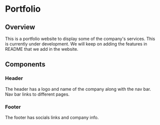 # Portfolio

## Overview
This is a portfolio website to display some of the company's services. This is currently under development. We will keep on adding the features in README that we add in the website.

## Components

### Header
The header has a logo and name of the company along with the nav bar. Nav bar links to different pages.

### Footer
The footer has socials links and company info.